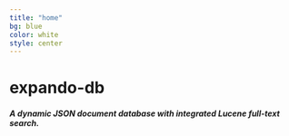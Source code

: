 ```yaml
---
title: "home"
bg: blue
color: white
style: center
---
```




<span class="fa-stack subtlecircle" style="font-size:100px; background:rgba(64,64,32,0.1)">
  <i class="fa fa-circle fa-stack-2x text-white"></i>
  <i class="fa fa-database fa-stack-1x text-blue"></i>
</span>

# **expando-db**

##### **A dynamic JSON document database with integrated Lucene full-text search.**
